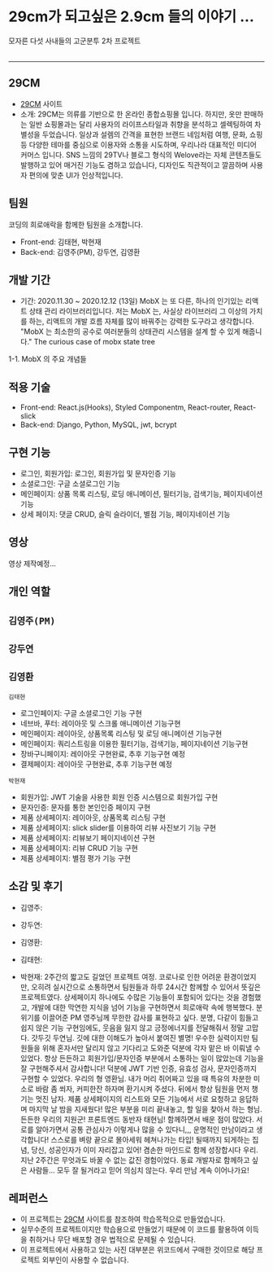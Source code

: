# 29cm가 되고싶은 2.9cm 들의 이야기 ...

모자른 다섯 사내들의 고군분투 2차 프로젝트
<br><br>
 
---

## 29CM
- [29CM](https://www.29cm.co.kr/home/) 사이트
- 소개: 29CM는 의류를 기반으로 한 온라인 종합쇼핑몰 입니다. 하지만, 옷만 판매하는 일반 쇼핑몰과는 달리 사용자의 라이프스타일과 취향을 분석하고 셀렉팅하여 차별성을 두었습니다.
일상과 설렘의 간격을 표현한 브랜드 네임처럼 여행, 문화, 쇼핑 등 다양한 테마를 중심으로 이용자와 소통을 시도하며, 우리나라 대표적인 미디어 커머스 입니다.
SNS 느낌의 29TV나 블로그 형식의 Welove라는 자체 콘텐츠들도 발행하고 있어 매거진 기능도 겸하고 있습니다, 디자인도 직관적이고 깔끔하며 사용자 편의에 맞춘 UI가 인상적입니다.

## 팀원
코딩의 희로애락을 함께한 팀원을 소개합니다.
- Front-end: 김태현, 박현재
- Back-end: 김영주(PM), 강두연, 김영환 

## 개발 기간
- 기간: 2020.11.30 ~ 2020.12.12 (13일)
MobX 는 또 다른, 하나의 인기있는 리액트 상태 관리 라이브러리입니다. 저는 MobX 는, 사실상 라이브러리 그 이상의 가치를 하는, 리액트의 개발 흐름 자체를 많이 바꿔주는 강력한 도구라고 생각합니다. "MobX 는 최소한의 공수로 여러분들의 상태관리 시스템을 설계 할 수 있게 해줍니다." The curious case of mobx state tree

1-1. MobX 의 주요 개념들
## 적용 기술
- Front-end: React.js(Hooks), Styled Componentm, React-router, React-slick
- Back-end: Django, Python, MySQL, jwt, bcrypt

## 구현 기능
- 로그인, 회원가입: 로그인, 회원가입 및 문자인증 기능
- 소셜로그인: 구글 소셜로그인 기능
- 메인페이지: 상품 목록 리스팅, 로딩 애니메이션, 필터기능, 검색기능, 페이지네이션 기능
- 상세 페이지: 댓글 CRUD, 슬릭 슬라이더, 별점 기능, 페이지네이션 기능

## 영상
영상 제작예정...

## 개인 역할
`김영주(PM)`
- 

`강두연`
-

`김영환`
- 

`김태현`
- 로그인페이지: 구글 소셜로그인 기능 구현
- 네브바, 푸터: 레이아웃 및 스크롤 애니메이션 기능구현
- 메인페이지: 레이아웃, 상품목록 리스팅 및 로딩 애니메이션 기능구현
- 메인페이지: 쿼리스트링을 이용한 필터기능, 검색기능, 페이지네이션 기능구현
- 장바구니페이지: 레이아웃 구현완료, 추후 기능구현 예정
- 결제페이지: 레이아웃 구현완료, 추후 기능구현 예정

`박현재`
- 회원가입: JWT 기술을 사용한 회원 인증 시스템으로 회원가입 구현
- 문자인증: 문자를 통한 본인인증 페이지 구현
- 제품 상세페이지: 레이아웃, 상품목록 리스팅 구현
- 제품 상세페이지: slick slider를 이용하여 리뷰 사진보기 기능 구현
- 제품 상세페이지: 리뷰보기 페이지네이션 구현
- 제품 상세페이지: 리뷰 CRUD 기능 구현
- 제품 상세페이지: 별점 평가 기능 구현

## 소감 및 후기
- 김영주: 

- 강두연:

- 김영환:

- 김태현: 

- 박현재: 2주간의 짧고도 길었던 프로젝트 여정. 코로나로 인한 어려운 환경이었지만, 오히려 실시간으로 소통하면서 팀원들과 하루 24시간 함께할 수 있어서 뜻깊은 프로젝트였다.
        상세페이지 하나에도 수많은 기능들이 포함되어 있다는 것을 경험했고, 개발에 대한 막연한 지식을 넘어 기능을 구현하면서 희로애락 속에 행복했다.
        분위기를 이끌어준 PM 영주님께 무한한 감사를 표현하고 싶다. 분명, 다같이 힘들고 쉽지 않은 기능 구현임에도, 웃음을 잃지 않고 긍정에너지를 전달해줘서 정말 고맙다.
        갓두깃 두연님. 깃에 대한 이해도가 높아서 붙여진 별명! 우수한 실력이지만 팀원들을 위해 혼자서만 달리지 않고 기다리고 도와준 덕분에 각자 맡은 바 이뤄낼 수 있었다.
        항상 든든하고 회원가입/문자인증 부분에서 소통하는 일이 많았는데 기능을 잘 구현해주셔서 감사합니다! 덕분에 JWT 기반 인증, 유효성 검사, 문자인증까지 구현할 수 있었다.
        우리의 형 영환님. 내가 머리 쥐어짜고 있을 때 특유의 차분한 미소로 바람 좀 쐬자, 커피한잔 하자며 환기시켜 주셨다. 뒤에서 항상 팀원을 먼저 챙기는 멋진 남자.
        제품 상세페이지의 리스트와 모든 기능에서 서로 요청하고 응답하며 마지막 날 밤을 지새웠다! 많은 부분을 미리 끝내놓고, 할 일을 찾아서 하는 형님. 든든한 우리의 지원군!
        프론트엔드 동반자 태현님! 함께하면서 배운 점이 많았다. 서로를 알아가면서 공통 관심사가 이렇게나 많을 수 있다니,,, 운명적인 만남이라고 생각합니다!
        스스로를 벼랑 끝으로 몰아세워 헤쳐나가는 타입! 될때까지 되게하는 집념, 당신, 성공인자가 이미 자리잡고 있어! 겸손한 마인드로 함께 성장합시다 우리.
        지난 2주간은 무엇과도 바꿀 수 없는 값진 경험이었다. 동료 개발자로 함께하고 싶은 사람들... 모두 잘 될거라고 믿어 의심치 않는다. 우리 만남 계속 이어나가요!
        
## 레퍼런스
- 이 프로젝트는 [29CM](https://www.29cm.co.kr/home/) 사이트를 참조하여 학습목적으로 만들었습니다.
- 실무수준의 프로젝트이지만 학습용으로 만들었기 때문에 이 코드를 활용하여 이득을 취하거나 무단 배포할 경우 법적으로 문제될 수 있습니다.
- 이 프로젝트에서 사용하고 있는 사진 대부분은 위코드에서 구매한 것이므로 해당 프로젝트 외부인이 사용할 수 없습니다.



